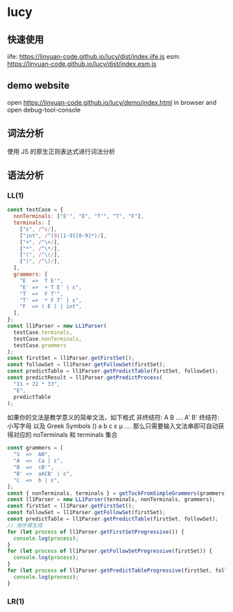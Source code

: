 # lucy

## 快速使用

iife: https://linyuan-code.github.io/lucy/dist/index.iife.js
esm: https://linyuan-code.github.io/lucy/dist/index.esm.js

## demo website

open https://linyuan-code.github.io/lucy/demo/index.html in browser and open debug-tool-console

## 词法分析

使用 JS 的原生正则表达式进行词法分析

## 语法分析

### LL(1)

```javascript
const testCase = {
  nonTerminals: ["E'", "E", "T'", "T", "F"],
  terminals: [
    ["ε", /^ε/],
    ["int", /^(0|[1-9][0-9]*)/],
    ["+", /^\+/],
    ["*", /^\*/],
    ["(", /^\(/],
    [")", /^\)/],
  ],
  grammers: [
    "E  =>  T E'",
    "E' =>  + T E' | ε",
    "T  =>  F T'",
    "T' =>  * F T' | ε",
    "F  => ( E ) | int",
  ],
};
const ll1Parser = new LL1Parser(
  testCase.terminals,
  testCase.nonTerminals,
  testCase.grammers
);
const firstSet = ll1Parser.getFirstSet();
const followSet = ll1Parser.getFollowSet(firstSet);
const predictTable = ll1Parser.getPredictTable(firstSet, followSet);
const predictResult = ll1Parser.getPredictProcess(
  "11 + 22 * 33",
  "E",
  predictTable
);
```

如果你的文法是教学意义的简单文法，如下格式
非终结符: A B .... A' B'
终结符: 小写字母 以及 Greek Symbols () a b c ε μ ....
那么只需要输入文法串即可自动获得对应的 noTerminals 和 terminals 集合

```javascript
const grammers = [
  "S  =>  AB",
  "A  =>  Ca | ε",
  "B  =>  cB'",
  "B' =>  aACB' | ε",
  "C  =>  b | ε",
];
const { nonTerminals, terminals } = getTockFromSimpleGrammers(grammers);
const ll1Parser = new LL1Parser(terminals, nonTerminals, grammers);
const firstSet = ll1Parser.getFirstSet();
const followSet = ll1Parser.getFollowSet(firstSet);
const predictTable = ll1Parser.getPredictTable(firstSet, followSet);
// 按步骤生成
for (let process of ll1Parser.getFirstSetProgressive()) {
  console.log(process);
}
for (let process of ll1Parser.getFollowSetProgressive(firstSet)) {
  console.log(process);
}
for (let process of ll1Parser.getPredictTableProgressive(firstSet, followSet)) {
  console.log(process);
}
```

### LR(1)
